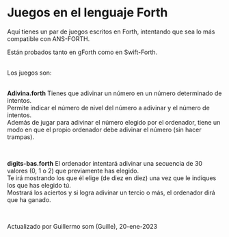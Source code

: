# Juegos en el lenguaje Forth

Aquí tienes un par de juegos escritos en Forth, intentando que sea lo más compatible con ANS-FORTH.

Están probados tanto en gForth como en Swift-Forth.

<br>
Los juegos son: <br>
<br>

**Adivina.forth** Tienes que adivinar un número en un número determinado de intentos. <br>
Permite indicar el número de nivel del número a adivinar y el número de intentos.<br>
Además de jugar para adivinar el número elegido por el ordenador, tiene un modo en que el propio ordenador debe adivinar el número (sin hacer trampas). <br>

<br>

**digits-bas.forth** El ordenador intentará adivinar una secuencia de 30 valores (0, 1 o 2) que previamente has elegido. <br>
Te irá mostrando los que él elige (de diez en diez) una vez que le indiques los que has elegido tú.<br>
Mostrará los aciertos y si logra adivinar un tercio o más, el ordenador dirá que ha ganado. <br>


<br>

Actualizado por Guillermo som (Guille), 20-ene-2023
